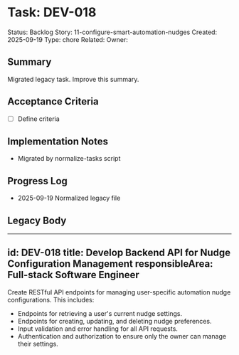 # Task: DEV-018
Status: Backlog
Story: 11-configure-smart-automation-nudges
Created: 2025-09-19
Type: chore
Related:
Owner:

## Summary
Migrated legacy task. Improve this summary.

## Acceptance Criteria
- [ ] Define criteria

## Implementation Notes
- Migrated by normalize-tasks script

## Progress Log
- 2025-09-19 Normalized legacy file

## Legacy Body

---
id: DEV-018
title: Develop Backend API for Nudge Configuration Management
responsibleArea: Full-stack Software Engineer
---
Create RESTful API endpoints for managing user-specific automation nudge configurations. This includes:
*   Endpoints for retrieving a user's current nudge settings.
*   Endpoints for creating, updating, and deleting nudge preferences.
*   Input validation and error handling for all API requests.
*   Authentication and authorization to ensure only the owner can manage their settings.
